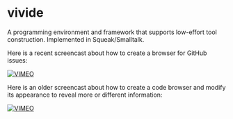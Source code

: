 vivide
======

A programming environment and framework that supports low-effort tool construction. Implemented in Squeak/Smalltalk.

Here is a recent screencast about how to create a browser for GitHub issues:

[![VIMEO](http://i.vimeocdn.com/video/480727139_320.jpg)](https://www.vimeo.com/99525933)

Here is an older screencast about how to create a code browser and modify its appearance to reveal more or different information:

[![VIMEO](http://i.vimeocdn.com/video/434147754_320.jpg)](https://www.vimeo.com/63757592)

